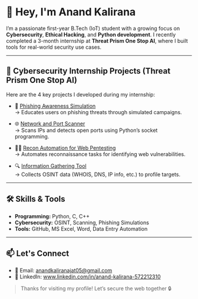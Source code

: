 # 👋 Hey, I'm Anand Kalirana

I’m a passionate first-year B.Tech (IoT) student with a growing focus on **Cybersecurity**, **Ethical Hacking**, and **Python development**. I recently completed a 3-month internship at **Threat Prism One Stop AI**, where I built tools for real-world security use cases.

---

## 🔐 Cybersecurity Internship Projects (Threat Prism One Stop AI)

Here are the 4 key projects I developed during my internship:

- 🧠 [Phishing Awareness Simulation](https://github.com/AnandKalirana/phishing-awareness-simulation)  
  → Educates users on phishing threats through simulated campaigns.

- 🌐 [Network and Port Scanner](https://github.com/AnandKalirana/network-port-scanner)  
  → Scans IPs and detects open ports using Python’s socket programming.

- 🕵️‍♂️ [Recon Automation for Web Pentesting](https://github.com/AnandKalirana/recon-automation-web-pentesting)  
  → Automates reconnaissance tasks for identifying web vulnerabilities.

- 🔍 [Information Gathering Tool](https://github.com/AnandKalirana/information-gathering-tool)  
  → Collects OSINT data (WHOIS, DNS, IP info, etc.) to profile targets.

---

## 🛠️ Skills & Tools
- **Programming:** Python, C, C++
- **Cybersecurity:** OSINT, Scanning, Phishing Simulations
- **Tools:** GitHub, MS Excel, Word, Data Entry Automation

---

## 📫 Let's Connect
- 📧 Email: anandkaliranajat05@gmail.com
- 💼 LinkedIn: www.linkedin.com/in/anand-kalirana-572212310

> Thanks for visiting my profile! Let’s secure the web together 🔒


<!--
**AnandKalirana/AnandKalirana** is a ✨ _special_ ✨ repository because its `README.md` (this file) appears on your GitHub profile.

Here are some ideas to get you started:

- 🔭 I’m currently working on ...
- 🌱 I’m currently learning ...
- 👯 I’m looking to collaborate on ...
- 🤔 I’m looking for help with ...
- 💬 Ask me about ...
- 📫 How to reach me: ...
- 😄 Pronouns: ...
- ⚡ Fun fact: ...
-->
